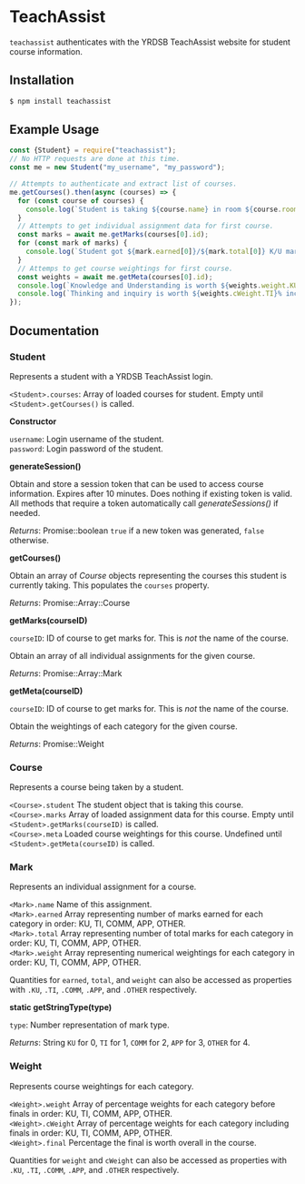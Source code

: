 # TeachAssist

`teachassist` authenticates with the YRDSB TeachAssist website for student course information.

## Installation
```bash
$ npm install teachassist
```

## Example Usage
```js
const {Student} = require("teachassist");
// No HTTP requests are done at this time.
const me = new Student("my_username", "my_password");

// Attempts to authenticate and extract list of courses.
me.getCourses().then(async (courses) => {
  for (const course of courses) {
    console.log(`Student is taking ${course.name} in room ${course.room} and has a ${course.grade}%.`);
  }
  // Attempts to get individual assignment data for first course.
  const marks = await me.getMarks(courses[0].id);
  for (const mark of marks) {
    console.log(`Student got ${mark.earned[0]}/${mark.total[0]} K/U marks on ${mark.name}.`);
  }
  // Attemps to get course weightings for first course.
  const weights = await me.getMeta(courses[0].id);
  console.log(`Knowledge and Understanding is worth ${weights.weight.KU}% excluding finals.`);
  console.log(`Thinking and inquiry is worth ${weights.cWeight.TI}% including finals.`);
});
```

## Documentation
### Student
Represents a student with a YRDSB TeachAssist login.

`<Student>.courses`: Array of loaded courses for student. Empty until `<Student>.getCourses()` is called.

**Constructor**

`username`: Login username of the student.  
`password`: Login password of the student.

**generateSession()**

Obtain and store a session token that can be used to access course information. Expires after 10 minutes. Does nothing if existing token is valid.  
All methods that require a token automatically call *generateSessions()* if needed.

*Returns*: Promise::boolean `true` if a new token was generated, `false` otherwise.

**getCourses()**

Obtain an array of *Course* objects representing the courses this student is currently taking. This populates the `courses` property.

*Returns*: Promise::Array::Course

**getMarks(courseID)**

`courseID`: ID of course to get marks for. This is *not* the name of the course.

Obtain an array of all individual assignments for the given course.

*Returns*: Promise::Array::Mark

**getMeta(courseID)**

`courseID`: ID of course to get marks for. This is *not* the name of the course.

Obtain the weightings of each category for the given course.

*Returns*: Promise::Weight

### Course
Represents a course being taken by a student.

`<Course>.student` The student object that is taking this course.  
`<Course>.marks` Array of loaded assignment data for this course. Empty until `<Student>.getMarks(courseID)` is called.  
`<Course>.meta` Loaded course weightings for this course. Undefined until `<Student>.getMeta(courseID)` is called.

### Mark
Represents an individual assignment for a course.

`<Mark>.name` Name of this assignment.  
`<Mark>.earned` Array representing number of marks earned for each category in order: KU, TI, COMM, APP, OTHER.  
`<Mark>.total` Array representing number of total marks for each category in order: KU, TI, COMM, APP, OTHER.  
`<Mark>.weight` Array representing numerical weightings for each category in order: KU, TI, COMM, APP, OTHER.

Quantities for `earned`, `total`, and `weight` can also be accessed as properties with `.KU`, `.TI`, `.COMM`, `.APP`, and `.OTHER` respectively.

**static getStringType(type)**

`type`: Number representation of mark type.

*Returns*: String `KU` for 0, `TI` for 1, `COMM` for 2, `APP` for 3, `OTHER` for 4.

### Weight
Represents course weightings for each category.

`<Weight>.weight` Array of percentage weights for each category before finals in order: KU, TI, COMM, APP, OTHER.  
`<Weight>.cWeight` Array of percentage weights for each category including finals in order: KU, TI, COMM, APP, OTHER.  
`<Weight>.final` Percentage the final is worth overall in the course.

Quantities for `weight` and `cWeight` can also be accessed as properties with `.KU`, `.TI`, `.COMM`, `.APP`, and `.OTHER` respectively.